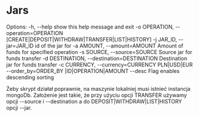 # Jars
Options:
  -h, --help            show this help message and exit
  -o OPERATION, --operation=OPERATION
                        [CREATE|DEPOSIT|WITHDRAW|TRANSFER|LIST|HISTORY]
  -j JAR_ID, --jar=JAR_ID
                        id of the jar for
  -a AMOUNT, --amount=AMOUNT
                        Amount of funds for specified operation
  -s SOURCE, --source=SOURCE
                        Source jar for funds transfer
  -d DESTINATION, --destination=DESTINATION
                        Destination jar for funds transfer
  -c CURRENCY, --currency=CURRENCY
                        PLN|USD|EUR
  --order_by=ORDER_BY   |ID|OPERATION|AMOUNT
  --desc                Flag enables descending sorting


Żeby skrypt działał poprawnie, na maszynie lokalniej musi istnieć instancja mongoDb.
Założenie jest takie, że przy użyciu opcji TRANSFER używamy opcji --source i --destination a do DEPOSIT|WITHDRAW|LIST|HISTORY opcji --jar.
